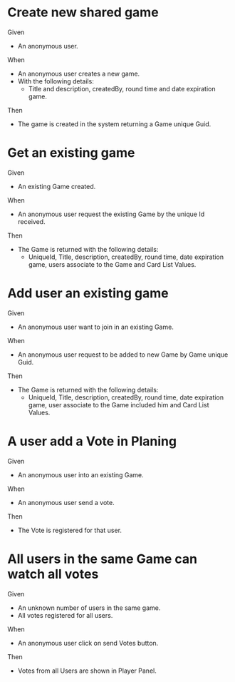 # Create new shared game

Given
- An anonymous user.

When
- An anonymous user creates a new game.
- With the following details:
    - Title and description, createdBy, round time and date expiration game.

Then
- The game is created in the system returning a Game unique Guid.

# Get an existing game

Given
- An existing Game created.

When
- An anonymous user request the existing Game by the unique Id received.

Then
- The Game is returned with the following details:
    - UniqueId, Title, description, createdBy, round time, date expiration game, users associate to the Game and Card List Values.

# Add user an existing game

Given
- An anonymous user want to join in an existing Game.

When
- An anonymous user request to be added to new Game by Game unique Guid.

Then
- The Game is returned with the following details:
    - UniqueId, Title, description, createdBy, round time, date expiration game, user associate to the Game included him and Card List Values.

# A user add a Vote in Planing

Given
- An anonymous user into an existing Game.

When
- An anonymous user send a vote.

Then
- The Vote is registered for that user.


# All users in the same Game can watch all votes

Given
- An unknown number of users in the same game.
- All votes registered for all users.

When
- An anonymous user click on send Votes button.

Then
- Votes from all Users are shown in Player Panel.
